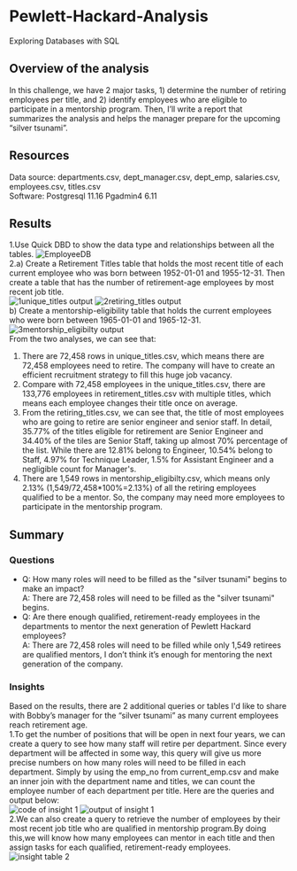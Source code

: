 # Pewlett-Hackard-Analysis
Exploring Databases with SQL
## Overview of the analysis
In this challenge, we have 2 major tasks, 1) determine the number of retiring employees per title, and 2) identify employees who are eligible to participate in a mentorship program. Then, I’ll write a report that summarizes the analysis and helps the manager prepare for the upcoming “silver tsunami”.
## Resources
Data source: departments.csv, dept_manager.csv, dept_emp, salaries.csv, employees.csv, titles.csv<br/>
Software: Postgresql 11.16   Pgadmin4 6.11
## Results
1.Use Quick DBD to show the data type and relationships between all the tables. 
![EmployeeDB](https://user-images.githubusercontent.com/107179765/181336128-9e5e6a25-7721-4592-987b-77f86c36ac42.png)<br/>
2.a) Create a Retirement Titles table that holds the most recent title of each current employee who was born between 1952-01-01 and 1955-12-31. Then create a table that has the number of retirement-age employees by most recent job title. <br/>
![1unique_titles output](https://user-images.githubusercontent.com/107179765/181343721-62d93e8d-8abd-4e7c-a2de-34449e9ba056.png)
![2retiring_titles output](https://user-images.githubusercontent.com/107179765/181343738-9942333a-3de2-40e7-83f9-1a2650a4f5e5.png)<br/>
  b) Create a mentorship-eligibility table that holds the current employees who were born between 1965-01-01 and 1965-12-31. <br/>
![3mentorship_eligibilty output](https://user-images.githubusercontent.com/107179765/181344981-2570b8bd-ca6e-4375-b1f5-1d32c48e626e.png)<br/>
From the two analyses, we can see that:
1.	There are 72,458 rows in unique_titles.csv, which means there are 72,458 employees need to retire. The company will have to create an efficient recruitment strategy to fill this huge job vacancy.
2.	Compare with 72,458 employees in the unique_titles.csv, there are 133,776 employees in retirement_titles.csv with multiple titles, which means each employee changes their title once on average.
3.	From the retiring_titles.csv, we can see that, the title of most employees who are going to retire are senior engineer and senior staff. In detail, 35.77% of the titles eligible for retirement are Senior Engineer and 34.40% of the tiles are Senior Staff, taking up almost 70% percentage of the list. While there are 12.81% belong to Engineer, 10.54% belong to Staff, 4.97% for Technique Leader, 1.5% for Assistant Engineer and a negligible count for Manager's.
4.	There are 1,549 rows in mentorship_eligibilty.csv, which means only 2.13% (1,549/72,458*100%=2.13%) of all the retiring employees qualified to be a mentor. So, the company may need more employees to participate in the mentorship program.
## Summary
### Questions
- Q: How many roles will need to be filled as the "silver tsunami" begins to make an impact?<br/>
  A: There are 72,458 roles will need to be filled as the "silver tsunami" begins.<br/>
- Q: Are there enough qualified, retirement-ready employees in the departments to mentor the next generation of Pewlett Hackard employees?<br/>
  A: There are 72,458 roles will need to be filled while only 1,549 retirees are qualified mentors, I don’t think it’s enough for mentoring the next generation of the company.
### Insights
Based on the results, there are 2 additional queries or tables I'd like to share with Bobby’s manager for the “silver tsunami” as many current employees reach retirement age.<br/>
1.To get the number of positions that will be open in next four years, we can create a query to see how many staff will retire per department. Since every department will be affected in some way, this query will give us more precise numbers on how many roles will need to be filled in each department. Simply by using the emp_no from current_emp.csv and make an inner join with the department name and titles, we can count the employee number of each department per title. Here are the queries and output below:<br/>
![code of insight 1](https://user-images.githubusercontent.com/107179765/181346587-24b62af2-730b-46b1-8f50-b23460441397.png)
![output of insight 1](https://user-images.githubusercontent.com/107179765/181346654-807e52e0-9c77-4395-9c88-a587b69d809f.png)<br/>
2.We can also create a query to retrieve the number of employees by their most recent job title who are qualified in mentorship program.By doing this,we will know how many employees can mentor in each title and then assign tasks for each qualified, retirement-ready employees.
![insight table 2](https://user-images.githubusercontent.com/107179765/181348801-53b2e183-6e6d-4c66-9e00-3f8840339799.png)
